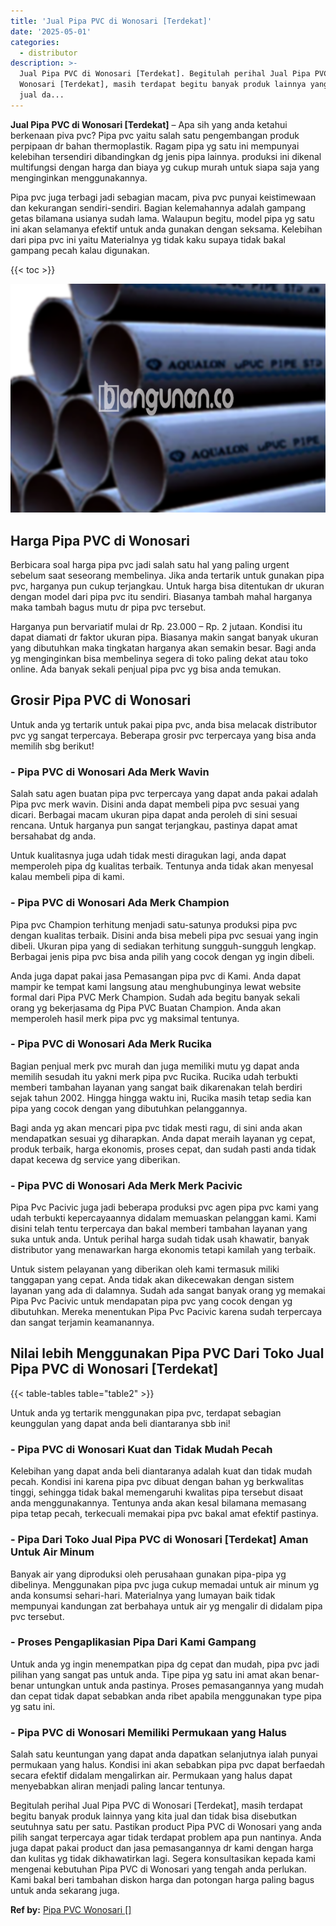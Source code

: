 ```yaml
---
title: 'Jual Pipa PVC di Wonosari [Terdekat]'
date: '2025-05-01'
categories:
  - distributor
description: >-
  Jual Pipa PVC di Wonosari [Terdekat]. Begitulah perihal Jual Pipa PVC di
  Wonosari [Terdekat], masih terdapat begitu banyak produk lainnya yang kita
  jual da...
---
```


**Jual Pipa PVC di Wonosari \[Terdekat\]** – Apa sih yang anda ketahui berkenaan piva pvc? Pipa pvc yaitu salah satu pengembangan produk perpipaan dr bahan thermoplastik. Ragam pipa yg satu ini mempunyai kelebihan tersendiri dibandingkan dg jenis pipa lainnya. produksi ini dikenal multifungsi dengan harga dan biaya yg cukup murah untuk siapa saja yang menginginkan menggunakannya.

Pipa pvc juga terbagi jadi sebagian macam, piva pvc punyai keistimewaan dan kekurangan sendiri-sendiri. Bagian kelemahannya adalah gampang getas bilamana usianya sudah lama. Walaupun begitu, model pipa yg satu ini akan selamanya efektif untuk anda gunakan dengan seksama. Kelebihan dari pipa pvc ini yaitu Materialnya yg tidak kaku supaya tidak bakal gampang pecah kalau digunakan.

{{< toc >}}

![Jual Pipa PVC di Wonosari [Terdekat]](/images/jaul-pipa-pvc-57.png)

## Harga Pipa PVC di Wonosari

Berbicara soal harga pipa pvc jadi salah satu hal yang paling urgent sebelum saat seseorang membelinya. Jika anda tertarik untuk gunakan pipa pvc, harganya pun cukup terjangkau. Untuk harga bisa ditentukan dr ukuran dengan model dari pipa pvc itu sendiri. Biasanya tambah mahal harganya maka tambah bagus mutu dr pipa pvc tersebut.

Harganya pun bervariatif mulai dr Rp. 23.000 – Rp. 2 jutaan. Kondisi itu dapat diamati dr faktor ukuran pipa. Biasanya makin sangat banyak ukuran yang dibutuhkan maka tingkatan harganya akan semakin besar. Bagi anda yg menginginkan bisa membelinya segera di toko paling dekat atau toko online. Ada banyak sekali penjual pipa pvc yg bisa anda temukan.

## Grosir Pipa PVC di Wonosari

Untuk anda yg tertarik untuk pakai pipa pvc, anda bisa melacak distributor pvc yg sangat terpercaya. Beberapa grosir pvc terpercaya yang bisa anda memilih sbg berikut!

### \- Pipa PVC di Wonosari Ada Merk Wavin

Salah satu agen buatan pipa pvc terpercaya yang dapat anda pakai adalah Pipa pvc merk wavin. Disini anda dapat membeli pipa pvc sesuai yang dicari. Berbagai macam ukuran pipa dapat anda peroleh di sini sesuai rencana. Untuk harganya pun sangat terjangkau, pastinya dapat amat bersahabat dg anda.

Untuk kualitasnya juga udah tidak mesti diragukan lagi, anda dapat memperoleh pipa dg kualitas terbaik. Tentunya anda tidak akan menyesal kalau membeli pipa di kami.

### \- Pipa PVC di Wonosari Ada Merk Champion

Pipa pvc Champion terhitung menjadi satu-satunya produksi pipa pvc dengan kualitas terbaik. Disini anda bisa mebeli pipa pvc sesuai yang ingin dibeli. Ukuran pipa yang di sediakan terhitung sungguh-sungguh lengkap. Berbagai jenis pipa pvc bisa anda pilih yang cocok dengan yg ingin dibeli.

Anda juga dapat pakai jasa Pemasangan pipa pvc di Kami. Anda dapat mampir ke tempat kami langsung atau menghubunginya lewat website formal dari Pipa PVC Merk Champion. Sudah ada begitu banyak sekali orang yg bekerjasama dg Pipa PVC Buatan Champion. Anda akan memperoleh hasil merk pipa pvc yg maksimal tentunya.

### \- Pipa PVC di Wonosari Ada Merk Rucika

Bagian penjual merk pvc murah dan juga memiliki mutu yg dapat anda memilih sesudah itu yakni merk pipa pvc Rucika. Rucika udah terbukti memberi tambahan layanan yang sangat baik dikarenakan telah berdiri sejak tahun 2002. Hingga hingga waktu ini, Rucika masih tetap sedia kan pipa yang cocok dengan yang dibutuhkan pelanggannya.

Bagi anda yg akan mencari pipa pvc tidak mesti ragu, di sini anda akan mendapatkan sesuai yg diharapkan. Anda dapat meraih layanan yg cepat, produk terbaik, harga ekonomis, proses cepat, dan sudah pasti anda tidak dapat kecewa dg service yang diberikan.

### \- Pipa PVC di Wonosari Ada Merk Merk Pacivic

Pipa Pvc Pacivic juga jadi beberapa produksi pvc agen pipa pvc kami yang udah terbukti kepercayaannya didalam memuaskan pelanggan kami. Kami disini telah tentu terpercaya dan bakal memberi tambahan layanan yang suka untuk anda. Untuk perihal harga sudah tidak usah khawatir, banyak distributor yang menawarkan harga ekonomis tetapi kamilah yang terbaik.

Untuk sistem pelayanan yang diberikan oleh kami termasuk miliki tanggapan yang cepat. Anda tidak akan dikecewakan dengan sistem layanan yang ada di dalamnya. Sudah ada sangat banyak orang yg memakai Pipa Pvc Pacivic untuk mendapatan pipa pvc yang cocok dengan yg dibutuhkan. Mereka menentukan Pipa Pvc Pacivic karena sudah terpercaya dan sangat terjamin keamanannya.

## Nilai lebih Menggunakan Pipa PVC Dari Toko Jual Pipa PVC di Wonosari \[Terdekat\]

{{< table-tables table="table2" >}}

Untuk anda yg tertarik menggunakan pipa pvc, terdapat sebagian keunggulan yang dapat anda beli diantaranya sbb ini!

### \- Pipa PVC di Wonosari Kuat dan Tidak Mudah Pecah

Kelebihan yang dapat anda beli diantaranya adalah kuat dan tidak mudah pecah. Kondisi ini karena pipa pvc dibuat dengan bahan yg berkwalitas tinggi, sehingga tidak bakal memengaruhi kwalitas pipa tersebut disaat anda menggunakannya. Tentunya anda akan kesal bilamana memasang pipa tetap pecah, terkecuali memakai pipa pvc bakal amat efektif pastinya.

### \- Pipa Dari Toko Jual Pipa PVC di Wonosari \[Terdekat\] Aman Untuk Air Minum

Banyak air yang diproduksi oleh perusahaan gunakan pipa-pipa yg dibelinya. Menggunakan pipa pvc juga cukup memadai untuk air minum yg anda konsumsi sehari-hari. Materialnya yang lumayan baik tidak mempunyai kandungan zat berbahaya untuk air yg mengalir di didalam pipa pvc tersebut.

### \- Proses Pengaplikasian Pipa Dari Kami Gampang

Untuk anda yg ingin menempatkan pipa dg cepat dan mudah, pipa pvc jadi pilihan yang sangat pas untuk anda. Tipe pipa yg satu ini amat akan benar-benar untungkan untuk anda pastinya. Proses pemasangannya yang mudah dan cepat tidak dapat sebabkan anda ribet apabila menggunakan type pipa yg satu ini.

### \- Pipa PVC di Wonosari Memiliki Permukaan yang Halus

Salah satu keuntungan yang dapat anda dapatkan selanjutnya ialah punyai permukaan yang halus. Kondisi ini akan sebabkan pipa pvc dapat berfaedah secara efektif didalam mengalirkan air. Permukaan yang halus dapat menyebabkan aliran menjadi paling lancar tentunya.

Begitulah perihal Jual Pipa PVC di Wonosari \[Terdekat\], masih terdapat begitu banyak produk lainnya yang kita jual dan tidak bisa disebutkan seutuhnya satu per satu. Pastikan product Pipa PVC di Wonosari yang anda pilih sangat terpercaya agar tidak terdapat problem apa pun nantinya. Anda juga dapat pakai product dan jasa pemasangannya dr kami dengan harga dan kulitas yg tidak dikhawatirkan lagi. Segera konsultasikan kepada kami mengenai kebutuhan Pipa PVC di Wonosari yang tengah anda perlukan. Kami bakal beri tambahan diskon harga dan potongan harga paling bagus untuk anda sekarang juga.

**Ref by:** [Pipa PVC Wonosari []](https://id.wikipedia.org/wiki/Pipa)
